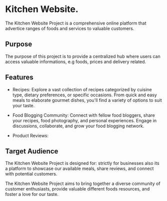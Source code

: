 # Kitchen Website.

The Kitchen Website Project is a comprehensive online platform that advertice ranges of foods and services to valuable customers. 

## Purpose

The purpose of this project is to provide a centralized hub where users can access valuable informations, e.g foods, prices and delivery related. 

## Features

- Recipes: Explore a vast collection of recipes categorized by cuisine type, dietary preferences, or specific occasions. From quick and easy meals to elaborate gourmet dishes, you'll find a variety of options to suit your taste.
 
- Food Blogging Community: Connect with fellow food bloggers, share your recipes, food photography, and personal experiences. Engage in discussions, collaborate, and grow your food blogging network.

- Product Reviews: 

## Target Audience

The Kitchen Website Project is designed for: strictly for businesses also its a platform to showcase our available meals, share reviews, and connect with potential customers.

 
The Kitchen Website Project aims to bring together a diverse community of customer enthusiasts, provide valuable different foods resources, and foster a love for our taste.